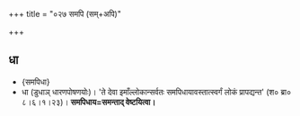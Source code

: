 +++
title = "०२७ समपि (सम्+अपि)"

+++

## धा
- {समपिधा}
- धा (डुधाञ् धारणपोषणयोः)।
'ते देवा इमाँल्लोकान्सर्वतः समपिधायावस्तात्स्वर्गं लोकं प्रापद्यन्त' (श० ब्रा० ८।६।१।२३)। **समपिधाय=समन्ताद् वेष्टयित्वा।**
